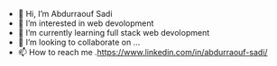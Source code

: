 - 👋 Hi, I’m Abdurraouf Sadi
- 👀 I’m interested in web devolopment 
- 🌱 I’m currently learning full stack web devolopment
- 💞️ I’m looking to collaborate on ...
- 📫 How to reach me .https://www.linkedin.com/in/abdurraouf-sadi/

<!---
asadi80/asadi80 is a ✨ special ✨ repository because its `README.md` (this file) appears on your GitHub profile.
You can click the Preview link to take a look at your changes.
--->

